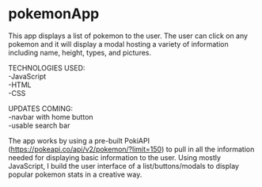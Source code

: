 # pokemonApp

This app displays a list of pokemon to the user. The user can click on any pokemon and it will display a modal hosting a variety of information including name, height, types, and pictures. 

TECHNOLOGIES USED:</br>
-JavaScript</br>
-HTML</br>
-CSS

UPDATES COMING:</br> 
-navbar with home button</br>
-usable search bar</br>

The app works by using a pre-built PokiAPI (https://pokeapi.co/api/v2/pokemon/?limit=150) to pull in all the information needed for displaying basic information to the user. Using mostly JavaScript, I build the user interface of a list/buttons/modals to display popular pokemon stats in a creative way. 
